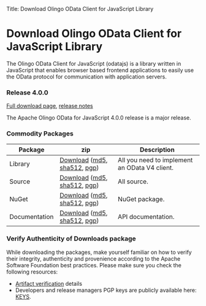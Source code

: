 Title: Download Olingo OData Client for JavaScript Library

# Download Olingo OData Client for JavaScript Library

The Olingo OData Client for JavaScript (odatajs) is a library written in JavaScript that enables browser based frontend applications to easily use the OData protocol for communication with application servers.

### Release 4.0.0

[Full download page](https://dist.apache.org/repos/dist/release/olingo/odatajs/odatajs-4.0.0), [release notes](https://issues.apache.org/jira/browse/OLINGO-624)

The Apache Olingo OData for JavaScript 4.0.0 release is a major release. 

### Commodity Packages

Package | zip | Description
--------|-----|------
Library            | [Download][lib] ([md5][lib_md5], [sha512][lib_sha512], [pgp][lib_pgp]) | All you need to implement an OData V4 client.
Source            | [Download][src] ([md5][src_md5], [sha512][src_sha512], [pgp][src_pgp]) | All source.
NuGet            | [Download][nuget] ([md5][nuget_md5], [sha512][nuget_sha512], [pgp][nuget_pgp]) | NuGet package.
Documentation            | [Download][doc] ([md5][doc_md5], [sha512][doc_sha512], [pgp][doc_pgp]) | API documentation.

### Verify Authenticity of Downloads package

While downloading the packages, make yourself familiar 
on how to verify their integrity, authenticity and provenience 
according to the Apache Software Foundation best practices.
Please make sure you check the following resources:

  - [Artifact verification](/verification.html) details
  - Developers and release managers PGP keys are publicly available here: [KEYS](https://downloads.apache.org/olingo/KEYS).

  [lib]:        https://www.apache.org/dyn/closer.lua/olingo/odatajs/odatajs-4.0.0/odatajs-4.0.0-lib.zip
  [lib_md5]:    https://dist.apache.org/repos/dist/release/olingo/odatajs/odatajs-4.0.0/odatajs-4.0.0-lib.zip.md5
  [lib_sha512]: https://dist.apache.org/repos/dist/release/olingo/odatajs/odatajs-4.0.0/odatajs-4.0.0-lib.zip.sha512
  [lib_pgp]:    https://dist.apache.org/repos/dist/release/olingo/odatajs/odatajs-4.0.0/odatajs-4.0.0-lib.zip.asc

  [src]:        https://www.apache.org/dyn/closer.lua/olingo/odatajs/odatajs-4.0.0/odatajs-4.0.0-sources.zip    
  [src_md5]:    https://dist.apache.org/repos/dist/release/olingo/odatajs/odatajs-4.0.0/odatajs-4.0.0-sources.zip.md5
  [src_sha512]: https://dist.apache.org/repos/dist/release/olingo/odatajs/odatajs-4.0.0/odatajs-4.0.0-sources.zip.sha512
  [src_pgp]:    https://dist.apache.org/repos/dist/release/olingo/odatajs/odatajs-4.0.0/odatajs-4.0.0-sources.zip.asc

  [nuget]:        https://www.apache.org/dyn/closer.lua/olingo/odatajs/odatajs-4.0.0/odatajs.4.0.0.nupkg    
  [nuget_md5]:    https://dist.apache.org/repos/dist/release/olingo/odatajs/odatajs-4.0.0/odatajs.4.0.0.nupkg.md5
  [nuget_sha512]: https://dist.apache.org/repos/dist/release/olingo/odatajs/odatajs-4.0.0/odatajs.4.0.0.nupkg.sha512
  [nuget_pgp]:    https://dist.apache.org/repos/dist/release/olingo/odatajs/odatajs-4.0.0/odatajs.4.0.0.nupkg.asc

  [doc]:        https://www.apache.org/dyn/closer.lua/olingo/odatajs/odatajs-4.0.0/odatajs-4.0.0-doc.zip
  [doc_md5]:    https://dist.apache.org/repos/dist/release/olingo/odatajs/odatajs-4.0.0/odatajs-4.0.0-doc.zip.md5
  [doc_sha512]: https://dist.apache.org/repos/dist/release/olingo/odatajs/odatajs-4.0.0/odatajs-4.0.0-doc.zip.sha512
  [doc_pgp]:    https://dist.apache.org/repos/dist/release/olingo/odatajs/odatajs-4.0.0/odatajs-4.0.0-doc.zip.asc
